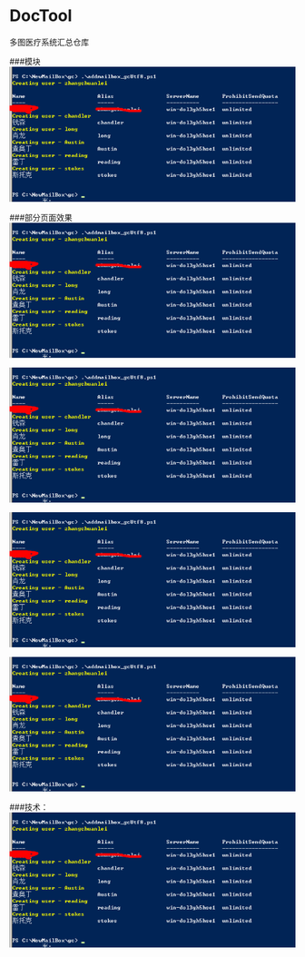 # DocTool
多图医疗系统汇总仓库

###模块
![image](https://github.com/lexsaints/powershell/blob/master/IMG/ps2.png)

###部分页面效果
![image](https://github.com/lexsaints/powershell/blob/master/IMG/ps2.png)

![image](https://github.com/lexsaints/powershell/blob/master/IMG/ps2.png)

![image](https://github.com/lexsaints/powershell/blob/master/IMG/ps2.png)

![image](https://github.com/lexsaints/powershell/blob/master/IMG/ps2.png)

###技术：
![image](https://github.com/lexsaints/powershell/blob/master/IMG/ps2.png)